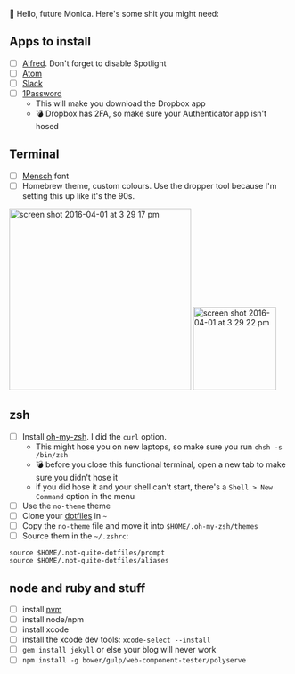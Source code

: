 💁 Hello, future Monica. Here's some shit you might need:

## Apps to install

- [ ] [Alfred](https://www.alfredapp.com/). Don't forget to disable Spotlight
- [ ] [Atom](https://atom.io)
- [ ] [Slack](https://slack.com)
- [ ] [1Password](https://1password.com/)
    - This will make you download the Dropbox app
    - 💣 Dropbox has 2FA, so make sure your Authenticator app isn't hosed

## Terminal
- [ ] [Mensch](http://robey.lag.net/2010/06/21/mensch-font.html) font
- [ ] Homebrew theme, custom colours. Use the dropper tool because I'm setting this up like it's the 90s.
<img width="326" alt="screen shot 2016-04-01 at 3 29 17 pm" src="https://cloud.githubusercontent.com/assets/1369170/14221858/f6610220-f81e-11e5-8c97-12f4f62c0cbe.png">
<img width="149" alt="screen shot 2016-04-01 at 3 29 22 pm" src="https://cloud.githubusercontent.com/assets/1369170/14221865/043e22ec-f81f-11e5-8728-e067ee93147e.png">

## zsh
- [ ] Install [oh-my-zsh](https://github.com/robbyrussell/oh-my-zsh). I did the `curl` option.
    - This might hose you on new laptops, so make sure you run `chsh -s /bin/zsh`
    - 💣 before you close this functional terminal, open a new tab to make sure you didn't hose it
    - if you did hose it and your shell can't start, there's a `Shell > New Command` option in the menu
- [ ] Use the `no-theme` theme
- [ ] Clone your [dotfiles](https://github.com/notwaldorf/.not-quite.dotfiles) in `~`
- [ ] Copy the `no-theme` file and move it into `$HOME/.oh-my-zsh/themes`
- [ ] Source them in the `~/.zshrc`:
```
source $HOME/.not-quite-dotfiles/prompt
source $HOME/.not-quite-dotfiles/aliases
```

## node and ruby and stuff
- [ ] install [nvm](https://github.com/creationix/nvm)
- [ ] install node/npm
- [ ] install xcode
- [ ] install the xcode dev tools: `xcode-select --install`
- [ ] `gem install jekyll` or else your blog will never work
- [ ] `npm install -g bower/gulp/web-component-tester/polyserve`
